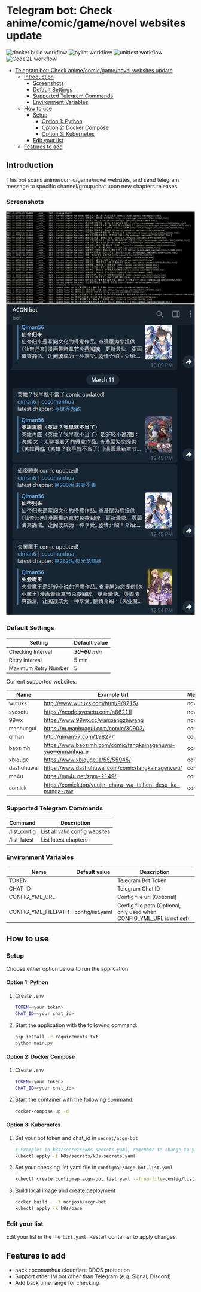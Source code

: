 # Telegram bot: Check anime/comic/game/novel websites update

![docker build workflow](https://github.com/nonjosh/acgn-bot/actions/workflows/docker-build.yml/badge.svg)
![pylint workflow](https://github.com/nonjosh/acgn-bot/actions/workflows/pylint.yml/badge.svg)
![unittest workflow](https://github.com/nonjosh/acgn-bot/actions/workflows/python-test.yml/badge.svg)
![CodeQL workflow](https://github.com/nonjosh/acgn-bot/actions/workflows/codeql-analysis.yml/badge.svg)

- [Telegram bot: Check anime/comic/game/novel websites update](#telegram-bot-check-animecomicgamenovel-websites-update)
  - [Introduction](#introduction)
    - [Screenshots](#screenshots)
    - [Default Settings](#default-settings)
    - [Supported Telegram Commands](#supported-telegram-commands)
    - [Environment Variables](#environment-variables)
  - [How to use](#how-to-use)
    - [Setup](#setup)
      - [Option 1: Python](#option-1-python)
      - [Option 2: Docker Compose](#option-2-docker-compose)
      - [Option 3: Kubernetes](#option-3-kubernetes)
    - [Edit your list](#edit-your-list)
  - [Features to add](#features-to-add)

## Introduction

This bot scans anime/comic/game/novel websites, and send telegram message to specific channel/group/chat upon new chapters releases.

### Screenshots

![alt text](img/terminal-output.png)
![alt text](img/tg-output.png)

### Default Settings

| Setting              | Default value   |
|----------------------|-----------------|
| Checking Interval    | **_30~60 min_** |
| Retry Interval       | 5 min           |
| Maximum Retry Number | 5               |

Current supported websites:

| Name      | Example Url                                                    | Media Type |
|-----------|----------------------------------------------------------------|------------|
| wutuxs    | <http://www.wutuxs.com/html/9/9715/>                           | novel      |
| syosetu   | <https://ncode.syosetu.com/n6621fl>                            | novel      |
| 99wx      | <https://www.99wx.cc/wanxiangzhiwang>                          | novel/comic|
| manhuagui | <https://m.manhuagui.com/comic/30903/>                         | comic      |
| qiman     | <http://qiman57.com/19827/>                                    | comic      |
| baozimh   | <https://www.baozimh.com/comic/fangkainagenuwu-yuewenmanhua_e> | comic      |
| xbiquge   | <https://www.xbiquge.la/55/55945/>                             | comic      |
| dashuhuwai| <https://www.dashuhuwai.com/comic/fangkainagenvwu/>            | comic      |
| mn4u      | <https://mn4u.net/zgm-2149/>                                   | comic      |
| comick    | <https://comick.top/yuujin-chara-wa-taihen-desu-ka-manga-raw>  | comic      |

### Supported Telegram Commands

| Command       | Description                    |
|---------------|--------------------------------|
| /list_config  | List all valid config websites |
| /list_latest  | List latest chapters           |

### Environment Variables

| Name               | Default value   | Description                                                         |
|--------------------|-----------------|---------------------------------------------------------------------|
| TOKEN              |                 |Telegram Bot Token                                                   |
| CHAT_ID            |                 |Telegram Chat ID                                                     |
| CONFIG_YML_URL     |                 |Config file url (Optional)                                           |
| CONFIG_YML_FILEPATH|config/list.yaml |Config file path (Optional, only used when CONFIG_YML_URL is not set)|

## How to use

### Setup

Choose either option below to run the application

#### Option 1: Python

1. Create `.env`

    ```sh
    TOKEN=<your token>
    CHAT_ID=<your chat_id>
    ```

2. Start the application with the following command:

    ```sh
    pip install -r requirements.txt
    python main.py
    ```

#### Option 2: Docker Compose

1. Create `.env`

    ```sh
    TOKEN=<your token>
    CHAT_ID=<your chat_id>
    ```

2. Start the container with the following command:

    ```sh
    docker-compose up -d
    ```

#### Option 3: Kubernetes

1. Set your bot token and chat_id in `secret/acgn-bot`

    ```sh
    # Examples in k8s/secrets/k8s-secrets.yaml, remember to change to your token/chat_id first
    kubectl apply -f k8s/secrets/k8s-secrets.yaml
    ```

2. Set your checking list yaml file in `configmap/acgn-bot.list.yaml`

    ```sh
    kubectl create configmap acgn-bot.list.yaml --from-file=config/list.yaml --dry-run=client -o yaml | kubectl apply -f -
    ```

3. Build local image and create deployment

    ```sh
    docker build . -t nonjosh/acgn-bot
    kubectl apply -k k8s/base
    ```

### Edit your list

Edit your list in the file `list.yaml`. Restart container to apply changes.

## Features to add

- hack cocomanhua cloudflare DDOS protection
- Support other IM bot other than Telegram (e.g. Signal, Discord)
- Add back time range for checking
